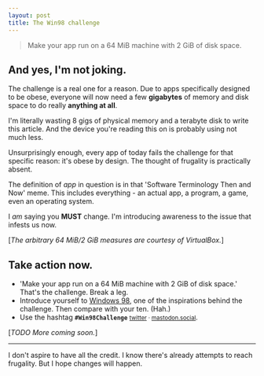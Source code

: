 ```yaml
---
layout: post
title: The Win98 challenge
---
```


> Make your app run on a 64 MiB machine with 2 GiB of disk space.

## And yes, I'm not joking.

The challenge is a real one for a reason. Due to apps specifically designed to be obese, everyone will now need a few **gigabytes** of memory and disk space to do really **anything at all**.

I'm literally wasting 8 gigs of physical memory and a terabyte disk to write this article. And the device you're reading this on is probably using not much less.

Unsurprisingly enough, every app of today fails the challenge for that specific reason: it's obese by design. The thought of frugality is practically absent.

The definition of *app* in question is in that 'Software Terminology Then and Now' meme. This includes everything - an actual app, a program, a game, even an operating system.

I *am* saying you **MUST** change. I'm introducing awareness to the issue that infests us now.

[*The arbitrary 64 MiB/2 GiB measures are courtesy of VirtualBox.*]

## Take action now.

- 'Make your app run on a 64 MiB machine with 2 GiB of disk space.' That's the challenge. Break a leg.
- Introduce yourself to [Windows 98](https://en.wikipedia.org/wiki/Windows_98), one of the inspirations behind the challenge. Then compare with your ten. (Hah.)
- Use the hashtag **`#Win98Challenge`** <small>[twitter](https://twitter.com/hashtag/Win98Challenge) &middot; [mastodon.social](https://mastodon.social/tags/Win98Challenge)</small>.

[*TODO More coming soon.*]

* * *

I don't aspire to have all the credit. I know there's already attempts to reach frugality. But I hope changes will happen.
